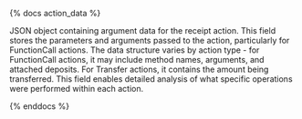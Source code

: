 {% docs action_data %}

JSON object containing argument data for the receipt action. This field stores the parameters and arguments passed to the action, particularly for FunctionCall actions. The data structure varies by action type - for FunctionCall actions, it may include method names, arguments, and attached deposits. For Transfer actions, it contains the amount being transferred. This field enables detailed analysis of what specific operations were performed within each action.

{% enddocs %}
